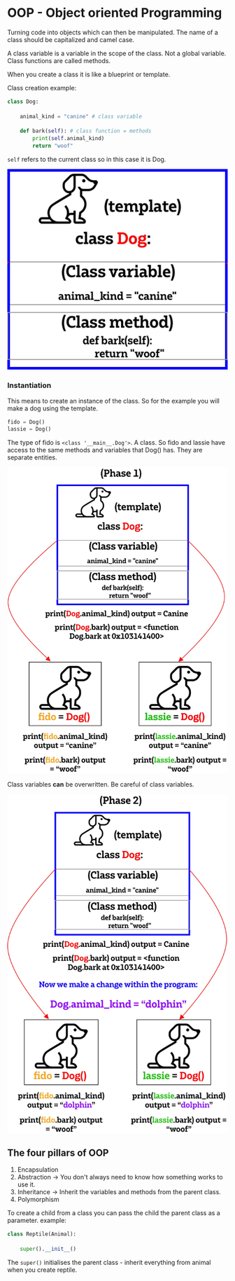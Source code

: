 # OOP - Object oriented Programming

Turning code into objects which can then be manipulated. The name of a class should be capitalized and camel case.

A class variable is a variable in the scope of the class. Not a global variable. Class functions are called methods.

When you create a class it is like a blueprint or template. 

Class creation example:
```python
class Dog:

    animal_kind = "canine" # class variable

    def bark(self): # class function = methods
        print(self.animal_kind)
        return "woof"
```

`self` refers to the current class so in this case it is Dog.

![classes_dog_img.png](classes_dog_img.png)

### Instantiation 

This means to create an instance of the class. So for the example you will make a dog using the template.

```python
fido = Dog()
lassie = Dog()
```

The type of fido is `<class '__main__.Dog'>`. A class. So fido and lassie have access to the same methods and variables that Dog() has. They are separate entities.

![stage1_dog_class.png](stage1_dog_class.png)

Class variables **can** be overwritten.
Be careful of class variables. 

![stage2_dog_class.png](stage2_dog_class.png)

## The four pillars of OOP

1. Encapsulation 
2. Abstraction -> You don't always need to know how something works to use it.
3. Inheritance -> Inherit the variables and methods from the parent class.
4. Polymorphism

To create a child from a class you can pass the child the parent class as a parameter. 
example:
```python
class Reptile(Animal):

    super().__init__()
```

The `super()` initialises the parent class - inherit everything from animal when you create reptile.